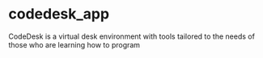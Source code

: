 # codedesk_app
CodeDesk is a virtual desk environment with tools tailored to the needs of those who are learning how to program

